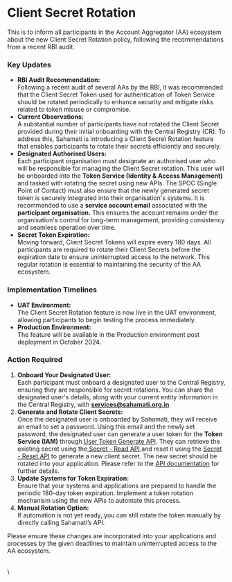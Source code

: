 # Client Secret Rotation

This is to inform all participants in the Account Aggregator (AA) ecosystem about the new Client Secret Rotation policy, following the recommendations from a recent RBI audit.

### Key Updates

* **RBI Audit Recommendation:**\
  Following a recent audit of several AAs by the RBI, it was recommended that the Client Secret Token used for authentication of Token Service should be rotated periodically to enhance security and mitigate risks related to token misuse or compromise.
* **Current Observations:**\
  A substantial number of participants have not rotated the Client Secret provided during their initial onboarding with the Central Registry (CR). To address this, Sahamati is introducing a Client Secret Rotation feature that enables participants to rotate their secrets efficiently and securely.
* **Designated Authorised Users:**\
  Each participant organisation must designate an authorised user who will be responsible for managing the Client Secret rotation. This user will be onboarded into the **Token Service (Identity & Access Management)** and tasked with rotating the secret using new APIs. The SPOC (Single Point of Contact) must also ensure that the newly generated secret token is securely integrated into their organisation's systems. It is recommended to use a **service account email** associated with the **participant organisation.** This ensures the account remains under the organisation's control for long-term management, providing consistency and seamless operation over time.
* **Secret Token Expiration:**\
  Moving forward, Client Secret Tokens will expire every 180 days. All participants are required to rotate their Client Secrets before the expiration date to ensure uninterrupted access to the network. This regular rotation is essential to maintaining the security of the AA ecosystem.

### Implementation Timelines

* **UAT Environment:**\
  The Client Secret Rotation feature is now live in the UAT environment, allowing participants to begin testing the process immediately.
* **Production Environment:**\
  The feature will be available in the Production environment post deployment in October 2024.

### Action Required

1. **Onboard Your Designated User:**\
   Each participant must onboard a designated user to the Central Registry, ensuring they are responsible for secret rotations. You can share the designated user's details, along with your current entity information in the Central Registry, with **services@sahamati.org.in**.
2. **Generate and Rotate Client Secrets:**\
   Once the designated user is onboarded by Sahamati, they will receive an email to set a password. Using this email and the newly set password, the designated user can generate a user token for the **Token Service (IAM)** through [User Token Generate API](https://developer.sahamati.org.in/technical-specifications/identity-and-access-management#user-token-generate). They can retrieve the existing secret using the[ Secret - Read API ](https://developer.sahamati.org.in/technical-specifications/identity-and-access-management#entity-secret-read)and reset it using the [Secret - Reset API](https://developer.sahamati.org.in/technical-specifications/identity-and-access-management#entity-secret-reset) to generate a new client secret. The new secret should be rotated into your application. Please refer to the [API documentation](https://developer.sahamati.org.in/technical-specifications/identity-and-access-management) for further details.
3. **Update Systems for Token Expiration:**\
   Ensure that your systems and applications are prepared to handle the periodic 180-day token expiration. Implement a token rotation mechanism using the new APIs to automate this process.
4. **Manual Rotation Option:**\
   If automation is not yet ready, you can still rotate the token manually by directly calling Sahamati’s API.

Please ensure these changes are incorporated into your applications and processes by the given deadlines to maintain uninterrupted access to the AA ecosystem.

\
\
